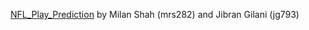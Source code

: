 [NFL_Play_Prediction](https://github.com/milanrshah/ORIE_4741-NFL_Play_Prediction) by Milan Shah (mrs282) and Jibran Gilani (jg793)
